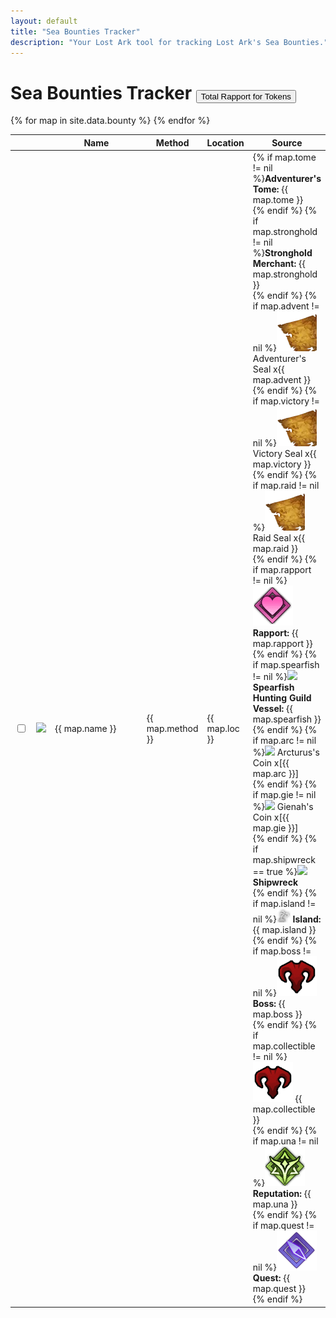 ```yaml
---
layout: default
title: "Sea Bounties Tracker"
description: "Your Lost Ark tool for tracking Lost Ark's Sea Bounties."
---
```


<h1>Sea Bounties Tracker <button type="button" style="margin-top:0" class="btn btn-dark" data-toggle="modal" data-target="#totalRapport">Total Rapport for Tokens</button></h1>

<div class="progressbar-container">
  <div class="progressbar-bar"></div>
  <div class="progressbar-label"></div>
</div>
<div class = "ready"></div>

<table id="sortBounty" class="display dt-responsive">
  <thead>
    <tr>
      <th class="no-sort"></th>
      <th class="npc-icon-column no-sort"></th>
      <th style="width: 150px;">Name</th>
      <th>Method</th>
      <th>Location</th>
      <th>Source</th>
    </tr>
  </thead>
  <tbody>
    {% for map in site.data.bounty %}
      <tr>
        <td>
          <input type="checkbox" id="{{ map.id }}" class="box">
        </td>
        <td>
            <img class="map-icon" src="/assets/img/bounty/{{ map.icon }}" />
        </td>
        <td> 
          {{ map.name }}
        </td>        
        <td>
          {{ map.method }}
        </td>
        <td>
          {{ map.loc }}
        </td>
        <td>
          {% if map.tome != nil %}<b>Adventurer's Tome:</b> {{ map.tome }}<br />{% endif %}
          {% if map.stronghold != nil %}<b>Stronghold Merchant:</b> {{ map.stronghold }}<br />{% endif %}
          {% if map.advent != nil %}<img class="lost-icon" src="/assets/img/icon/map.png" />Adventurer's Seal x{{ map.advent }}<br />{% endif %}
          {% if map.victory != nil %}<img class="lost-icon" src="/assets/img/icon/map.png" />Victory Seal x{{ map.victory }}<br />{% endif %}
          {% if map.raid != nil %}<img class="lost-icon" src="/assets/img/icon/map.png" />Raid Seal x{{ map.raid }}<br />{% endif %}
          {% if map.rapport != nil %}<img class="lost-icon" src="/assets/img/icon/rapport.png" /> <b class="rapport">Rapport:</b> {{ map.rapport }}<br />{% endif %}
          {% if map.spearfish != nil %}<img class="lost-icon" src="/assets/img/icon/.png" /> <b>Spearfish Hunting Guild Vessel:</b> {{ map.spearfish }}<br />{% endif %}
          {% if map.arc != nil %}<img class="lost-icon" src="/assets/img/icon/.png" /> Arcturus's Coin x[{{ map.arc }}]<br />{% endif %}
          {% if map.gie != nil %}<img class="lost-icon" src="/assets/img/icon/.png" /> Gienah's Coin x[{{ map.gie }}]<br />{% endif %}
          {% if map.shipwreck == true %}<img class="lost-icon" src="/assets/img/icon/.png" /> <b>Shipwreck</b> <br />{% endif %}
          {% if map.island != nil %}<img class="lost-icon" src="/assets/img/icon/island.png" /> <b class="island">Island:</b> {{ map.island }}<br />{% endif %}
          {% if map.boss != nil %}<img class="lost-icon" src="/assets/img/icon/boss.png" /> <b class="boss">Boss:</b> {{ map.boss }}<br />{% endif %}
          {% if map.collectible != nil %}<img class="lost-icon" src="/assets/img/icon/boss.png" /> {{ map.collectible }}<br />{% endif %}
          {% if map.una != nil %}<img class="lost-icon" src="/assets/img/icon/una.png" /> <b class="rep">Reputation:</b> {{ map.una }}<br />{% endif %}
          {% if map.quest != nil %}<img class="lost-icon" src="/assets/img/icon/purplequest.png" /> <b class="quest">Quest:</b> {{ map.quest }}<br />{% endif %}
        </td>
      </tr>
    {% endfor %}
  </tbody>
</table>

<script>
      $(document).ready( function () {
          var groupColumn = 3;
          var table = $('#sortBounty').DataTable({
            "paging": false,
            responsive: {
                  details: {
                      display: $.fn.dataTable.Responsive.display.childRowImmediate,
                      type: 'none',
                      target: ''
                  }
              },
            "columnDefs": [
                  { "visible": false, "targets": groupColumn },
                  { "targets": 'no-sort', "orderable": false }
              ],
              "order": [[ groupColumn, 'asc' ]],
              "displayLength": 25,
              "drawCallback": function ( settings ) {
                  var api = this.api();
                  var rows = api.rows( {page:'current'} ).nodes();
                  var last=null;

                  api.column(groupColumn, {page:'current'} ).data().each( function ( group, i ) {
                      if ( last !== group ) {
                          $(rows).eq( i ).before(
                              '<tr class="group"><td colspan="6">'+group+'</td></tr>'
                          );

                          last = group;
                      }
                  } );
              }
          } );

          // Order by the grouping
          $('#sortBounty tbody').on( 'click', 'tr.group', function () {
              var currentOrder = table.order()[0];
              if ( currentOrder[0] === groupColumn && currentOrder[1] === 'asc' ) {
                  table.order( [ groupColumn, 'desc' ] ).draw();
              }
              else {
                  table.order( [ groupColumn, 'asc' ] ).draw();
              }
          } );
    } );  
</script>
